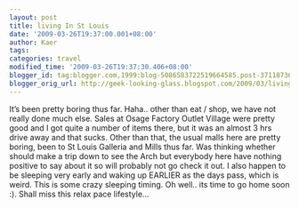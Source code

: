 ```yaml
---
layout: post
title: living In St Louis
date: '2009-03-26T19:37:00.001+08:00'
author: Kaer
tags: 
categories: travel
modified_time: '2009-03-26T19:37:30.406+08:00'
blogger_id: tag:blogger.com,1999:blog-5086583722519664585.post-371187365024396783
blogger_orig_url: http://geek-looking-glass.blogspot.com/2009/03/living-in-st-louis.html
---
```


It’s been pretty boring thus far. Haha.. other than eat / shop, we have not 
really done much else. Sales at Osage Factory Outlet Village were pretty good 
and I got quite a number of items there, but it was an almost 3 hrs drive away 
and that sucks. Other than that, the usual malls here are pretty boring, been 
to St Louis Galleria and Mills thus far. Was thinking whether should make a 
trip down to see the Arch but everybody here have nothing positive to say 
about it so will probably not go check it out.  I also happen to be 
sleeping very early and waking up EARLIER as the days pass, which is weird. 
This is some crazy sleeping timing. Oh well.. its time to go home soon :). 
Shall miss this relax pace lifestyle… 